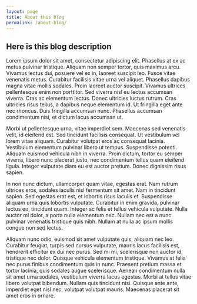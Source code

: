 ```yaml
---
layout: page
title: About this blog
permalink: /about-blog/
---
```


## Here is this blog description

Lorem ipsum dolor sit amet, consectetur adipiscing elit. Phasellus at ex ac metus pulvinar tristique. Aliquam non semper tortor, quis maximus arcu. Vivamus lectus dui, posuere vel ex in, laoreet suscipit leo. Fusce vitae venenatis metus. Curabitur facilisis vitae urna vel aliquet. Phasellus dapibus magna vitae mollis sodales. Proin laoreet auctor suscipit. Vivamus ultrices pellentesque enim non porttitor. Sed viverra nisl eu lectus accumsan viverra. Cras ac elementum lectus. Donec ultricies luctus rutrum. Cras ultricies risus tellus, a dapibus neque elementum id. Ut fringilla eget ante nec rhoncus. Duis fringilla accumsan nunc. Phasellus accumsan condimentum nisi, et dictum lacus accumsan ut.

Morbi ut pellentesque urna, vitae imperdiet sem. Maecenas sed venenatis velit, id eleifend est. Sed tincidunt facilisis consequat. Ut vestibulum vel lorem vitae aliquam. Curabitur volutpat eros ac consequat lacinia. Vestibulum elementum pulvinar libero ut tempus. Suspendisse potenti. Aliquam euismod vehicula nibh in viverra. Proin dictum, tortor eu semper viverra, libero nunc placerat justo, nec condimentum tellus quam eleifend ligula. Integer vulputate diam eu est auctor pretium. Donec dignissim risus sapien.

In non nunc dictum, ullamcorper quam vitae, egestas erat. Nam rutrum ultrices eros, sodales iaculis nisl fermentum sit amet. Nam in tincidunt sapien. Sed egestas erat est, et lobortis risus iaculis et. Suspendisse aliquam urna quis lobortis vulputate. Curabitur in enim gravida, pulvinar lectus eu, tincidunt quam. Integer ac felis et tellus vehicula vulputate. Nulla auctor mi dolor, a porta nulla elementum nec. Nullam nec est a nunc pulvinar venenatis tristique quis nibh. Nullam at nulla ac ipsum mollis congue non sed lectus.

Aliquam nunc odio, euismod sit amet vulputate quis, aliquam nec leo. Curabitur feugiat, turpis sed cursus vulputate, mauris lacus facilisis est, hendrerit efficitur ex dui nec purus. Sed mi mi, scelerisque non auctor id, tristique nec dolor. Quisque vehicula elementum tristique. Vivamus at felis nec purus finibus condimentum quis in nunc. Praesent pretium massa et tortor lacinia, quis sodales augue scelerisque. Aenean condimentum nulla sit amet urna sodales, vestibulum viverra lacus egestas. Morbi at tellus vitae libero volutpat bibendum. Nullam quis tincidunt nisi. Quisque ante ante, imperdiet eget nisl nec, volutpat volutpat mauris. Maecenas placerat sit amet eros in ornare.

